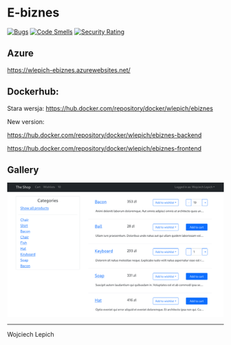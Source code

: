 # E-biznes

[![Bugs](https://sonarcloud.io/api/project_badges/measure?project=wolepp_ebiznes&metric=bugs)](https://sonarcloud.io/dashboard?id=wolepp_ebiznes)
[![Code Smells](https://sonarcloud.io/api/project_badges/measure?project=wolepp_ebiznes&metric=code_smells)](https://sonarcloud.io/dashboard?id=wolepp_ebiznes)
[![Security Rating](https://sonarcloud.io/api/project_badges/measure?project=wolepp_ebiznes&metric=security_rating)](https://sonarcloud.io/dashboard?id=wolepp_ebiznes)

## Azure

https://wlepich-ebiznes.azurewebsites.net/

## Dockerhub: 
Stara wersja:
https://hub.docker.com/repository/docker/wlepich/ebiznes

New version:

https://hub.docker.com/repository/docker/wlepich/ebiznes-backend

https://hub.docker.com/repository/docker/wlepich/ebiznes-frontend

## Gallery 

![Main page](docs/Shop_main_page.png)

---

Wojciech Lepich
